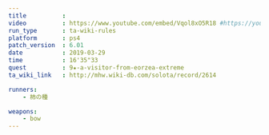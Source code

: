 ```yaml
---
title          :
video          : https://www.youtube.com/embed/Vqol8xO5R18 #https://youtu.be/Vqol8xO5R18
run_type       : ta-wiki-rules
platform       : ps4
patch_version  : 6.01
date           : 2019-03-29
time           : 16'35"33
quest          : 9★-a-visitor-from-eorzea-extreme
ta_wiki_link   : http://mhw.wiki-db.com/solota/record/2614

runners:
    - 柿の種

weapons:
    - bow
---
```

